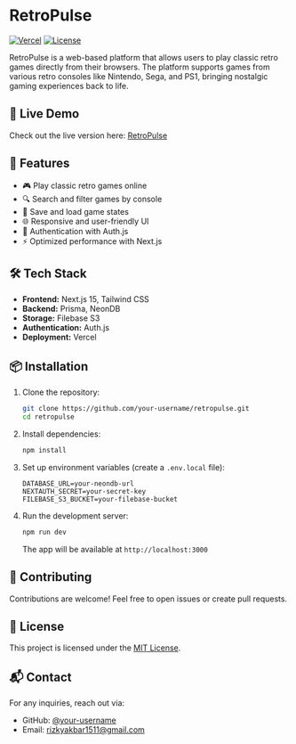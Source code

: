 # RetroPulse
<!--
![RetroPulse Logo](https://i.ibb.co.com/0pCDJGwH/logo.png)
-->
[![Vercel](https://img.shields.io/badge/Deployed%20on-Vercel-blue.svg)](https://retropulse.vercel.app)
[![License](https://img.shields.io/badge/license-MIT-green.svg)](LICENSE)

RetroPulse is a web-based platform that allows users to play classic retro games directly from their browsers. The platform supports games from various retro consoles like Nintendo, Sega, and PS1, bringing nostalgic gaming experiences back to life.

## 🚀 Live Demo
Check out the live version here: [RetroPulse](https://retropulse.vercel.app)

## 📌 Features
- 🎮 Play classic retro games online
- 🔍 Search and filter games by console
- 📂 Save and load game states
- 🌐 Responsive and user-friendly UI
- 🔐 Authentication with Auth.js
- ⚡ Optimized performance with Next.js

## 🛠 Tech Stack
- **Frontend:** Next.js 15, Tailwind CSS
- **Backend:** Prisma, NeonDB
- **Storage:** Filebase S3
- **Authentication:** Auth.js
- **Deployment:** Vercel

## 📦 Installation
1. Clone the repository:
   ```sh
   git clone https://github.com/your-username/retropulse.git
   cd retropulse
   ```
2. Install dependencies:
   ```sh
   npm install
   ```
3. Set up environment variables (create a `.env.local` file):
   ```env
   DATABASE_URL=your-neondb-url
   NEXTAUTH_SECRET=your-secret-key
   FILEBASE_S3_BUCKET=your-filebase-bucket
   ```
4. Run the development server:
   ```sh
   npm run dev
   ```
   The app will be available at `http://localhost:3000`

<!--
## 📸 Screenshots
![Game Page](https://your-screenshot-url.com)
-->

## 🤝 Contributing
Contributions are welcome! Feel free to open issues or create pull requests.

## 📜 License
This project is licensed under the [MIT License](LICENSE).

## 📬 Contact
For any inquiries, reach out via:
- GitHub: [@your-username](https://github.com/rizkyakbar1511)
- Email: rizkyakbar1511@gmail.com

